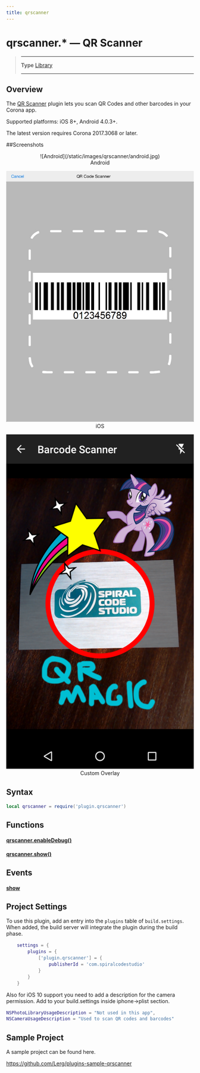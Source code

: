 ```yaml
---
title: qrscanner
---
```

# qrscanner.* &mdash; QR Scanner

> --------------------- ------------------------------------------------------------------------------------------
> __Type__              [Library](https://docs.coronalabs.com/api/type/library.html)
> --------------------- ------------------------------------------------------------------------------------------


## Overview

The [QR Scanner](https://marketplace.coronalabs.com/plugin/qr-scanner) plugin lets you scan QR Codes and other barcodes in your Corona app.

Supported platforms: iOS 8+, Android 4.0.3+.

The latest version requires Corona 2017.3068 or later.

##Screenshots

<center>
![Android](/static/images/qrscanner/android.jpg)
<br>Android

![iPad](/static/images/qrscanner/ios.jpg)
<br>iOS

![Custom Overlay](/static/images/qrscanner/custom_overlay.png)
<br>Custom Overlay
</center>

## Syntax
```lua
local qrscanner = require('plugin.qrscanner')  
```
## Functions

#### [qrscanner.enableDebug()](/plugin/qrscanner/enableDebug)

#### [qrscanner.show()](/plugin/qrscanner/show)

## Events

#### [show](/plugin/qrscanner/event/show/)

## Project Settings

To use this plugin, add an entry into the `plugins` table of `build.settings`. When added, the build server will integrate the plugin during the build phase.

```lua
	settings = {
		plugins = {
			['plugin.qrscanner'] = {
				publisherId = 'com.spiralcodestudio'
			}
		}
	}
```

Also for iOS 10 support you need to add a description for the camera permission. Add to your build.settings inside iphone->plist section.

```lua
NSPhotoLibraryUsageDescription = "Not used in this app",  
NSCameraUsageDescription = "Used to scan QR codes and barcodes"  
```

## Sample Project

A sample project can be found here.

https://github.com/Lerg/plugins-sample-qrscanner